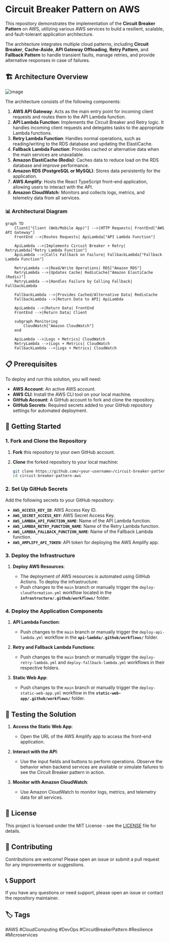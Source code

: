 # Circuit Breaker Pattern on AWS

This repository demonstrates the implementation of the **Circuit Breaker Pattern** on AWS, utilizing various AWS services to build a resilient, scalable, and fault-tolerant application architecture.

The architecture integrates multiple cloud patterns, including **Circuit Breaker**, **Cache-Aside**, **API Gateway Offloading**, **Retry Pattern**, and **Fallback Pattern** to handle transient faults, manage retries, and provide alternative responses in case of failures.

## 🏗️ Architecture Overview

![image](https://github.com/user-attachments/assets/fef20c85-216e-43a3-9bdb-b3fd49170aec)

The architecture consists of the following components:

1. **AWS API Gateway**: Acts as the main entry point for incoming client requests and routes them to the API Lambda function.
2. **API Lambda Function**: Implements the Circuit Breaker and Retry logic. It handles incoming client requests and delegates tasks to the appropriate Lambda functions.
3. **Retry Lambda Function**: Handles normal operations, such as reading/writing to the RDS database and updating the ElastiCache.
4. **Fallback Lambda Function**: Provides cached or alternative data when the main services are unavailable.
5. **Amazon ElastiCache (Redis)**: Caches data to reduce load on the RDS database and improve performance.
6. **Amazon RDS (PostgreSQL or MySQL)**: Stores data persistently for the application.
7. **AWS Amplify**: Hosts the React TypeScript front-end application, allowing users to interact with the API.
8. **Amazon CloudWatch**: Monitors and collects logs, metrics, and telemetry data from all services.

### 📊 Architectural Diagram

```mermaid
graph TD
    Client["Client (Web/Mobile App)"] -->|HTTP Requests| FrontEnd["AWS API Gateway"]
    FrontEnd -->|Routes Requests| ApiLambda["API Lambda Function"]
    
    ApiLambda -->|Implements Circuit Breaker + Retry| RetryLambda["Retry Lambda Function"]
    ApiLambda -->|Calls Fallback on Failure| FallbackLambda["Fallback Lambda Function"]

    RetryLambda -->|Read/Write Operations| RDS["Amazon RDS"]
    RetryLambda -->|Updates Cache| RedisCache["Amazon ElastiCache (Redis)"]
    RetryLambda -->|Handles Failure by Calling Fallback| FallbackLambda

    FallbackLambda -->|Provides Cached/Alternative Data| RedisCache
    FallbackLambda -->|Return Data to API| ApiLambda
    
    ApiLambda -->|Return Data| FrontEnd
    FrontEnd -->|Return Data| Client

    subgraph Monitoring
        CloudWatch["Amazon CloudWatch"]
    end

    ApiLambda -->|Logs + Metrics| CloudWatch
    RetryLambda -->|Logs + Metrics| CloudWatch
    FallbackLambda -->|Logs + Metrics| CloudWatch
```

## 📋 Prerequisites

To deploy and run this solution, you will need:

- **AWS Account**: An active AWS account.
- **AWS CLI**: Install the AWS CLI tool on your local machine.
- **GitHub Account**: A GitHub account to fork and clone the repository.
- **GitHub Secrets**: Required secrets added to your GitHub repository settings for automated deployment.

## 🚀 Getting Started

### 1. Fork and Clone the Repository

1. **Fork** this repository to your own GitHub account.
2. **Clone** the forked repository to your local machine:

   ```bash
   git clone https://github.com/<your-username>/circuit-breaker-pattern-aws.git
   cd circuit-breaker-pattern-aws
   ```

### 2. Set Up GitHub Secrets

Add the following secrets to your GitHub repository:

- **`AWS_ACCESS_KEY_ID`**: AWS Access Key ID.
- **`AWS_SECRET_ACCESS_KEY`**: AWS Secret Access Key.
- **`AWS_LAMBDA_API_FUNCTION_NAME`**: Name of the API Lambda function.
- **`AWS_LAMBDA_RETRY_FUNCTION_NAME`**: Name of the Retry Lambda function.
- **`AWS_LAMBDA_FALLBACK_FUNCTION_NAME`**: Name of the Fallback Lambda function.
- **`AWS_AMPLIFY_API_TOKEN`**: API token for deploying the AWS Amplify app.

### 3. Deploy the Infrastructure

1. **Deploy AWS Resources**:

   - The deployment of AWS resources is automated using GitHub Actions. To deploy the infrastructure:
   - Push changes to the `main` branch or manually trigger the `deploy-cloudformation.yml` workflow located in the **`infrastructure/.github/workflows/`** folder.

### 4. Deploy the Application Components

1. **API Lambda Function**:
   - Push changes to the `main` branch or manually trigger the `deploy-api-lambda.yml` workflow in the **`api-lambda/.github/workflows/`** folder.

2. **Retry and Fallback Lambda Functions**:
   - Push changes to the `main` branch or manually trigger the `deploy-retry-lambda.yml` and `deploy-fallback-lambda.yml` workflows in their respective folders.

3. **Static Web App**:
   - Push changes to the `main` branch or manually trigger the `deploy-static-web-app.yml` workflow in the **`static-web-app/.github/workflows/`** folder.

## 🧪 Testing the Solution

1. **Access the Static Web App**:
   - Open the URL of the AWS Amplify app to access the front-end application.

2. **Interact with the API**:
   - Use the input fields and buttons to perform operations. Observe the behavior when backend services are available or simulate failures to see the Circuit Breaker pattern in action.

3. **Monitor with Amazon CloudWatch**:
   - Use Amazon CloudWatch to monitor logs, metrics, and telemetry data for all services.

## 📝 License

This project is licensed under the MIT License - see the [LICENSE](LICENSE) file for details.

## 🙌 Contributing

Contributions are welcome! Please open an issue or submit a pull request for any improvements or suggestions.

## 📞 Support

If you have any questions or need support, please open an issue or contact the repository maintainer.

## 🏷️ Tags

#AWS #CloudComputing #DevOps #CircuitBreakerPattern #Resilience #Microservices
